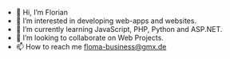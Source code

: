 - 👋 Hi, I’m Florian
- 👀 I’m interested in developing web-apps and websites.
- 🌱 I’m currently learning JavaScript, PHP, Python and ASP.NET.
- 💞️ I’m looking to collaborate on Web Projects.
- 📫 How to reach me floma-business@gmx.de

<!---
flovalle1/flovalle1 is a ✨ special ✨ repository because its `README.md` (this file) appears on your GitHub profile.
You can click the Preview link to take a look at your changes.
--->
